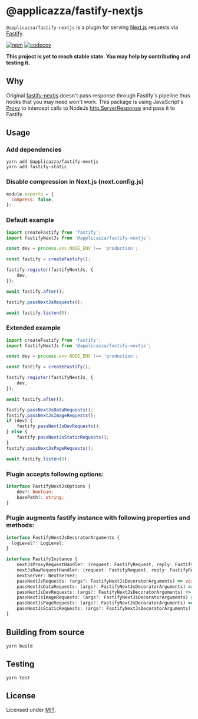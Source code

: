 # @applicazza/fastify-nextjs

`@applicazza/fastify-nextjs` is a plugin for serving [Next.js](https://nextjs.org) requests
via [Fastify](https://github.com/fastify/fastify).

[![npm](https://img.shields.io/npm/v/@applicazza/fastify-nextjs)](https://www.npmjs.com/package/@applicazza/fastify-nextjs) [![codecov](https://codecov.io/gh/applicazza/fastify-nextjs/branch/main/graph/badge.svg?token=CCVDPRT9MT)](https://codecov.io/gh/applicazza/fastify-nextjs)

**This project is yet to reach stable state. You may help by contributing and testing it.**

## Why

Original [fastify-nextjs](https://github.com/fastify/fastify-nextjs) doesn't pass response through Fastify's pipeline thus hooks that you may need won't work. This package is using JavaScript's [Proxy](https://developer.mozilla.org/en-US/docs/Web/JavaScript/Reference/Global_Objects/Proxy) to intercept calls to NodeJs [http.ServerResponse](https://nodejs.org/api/http.html#http_class_http_serverresponse) and pass it to Fastify.

## Usage

### Add dependencies

```shell
yarn add @applicazza/fastify-nextjs
yarn add fastify-static
```

### Disable compression in Next.js (next.config.js)

```js
module.exports = {
  compress: false,
};
```

### Default example

```ts
import createFastify from 'fastify';
import fastifyNextJs from '@applicazza/fastify-nextjs';

const dev = process.env.NODE_ENV !== 'production';

const fastify = createFastify();

fastify.register(fastifyNextJs, {
    dev,
});

await fastify.after();

fastify.passNextJsRequests();

await fastify.listen(0);
```

### Extended example

```ts
import createFastify from 'fastify';
import fastifyNextJs from '@applicazza/fastify-nextjs';

const dev = process.env.NODE_ENV !== 'production';

const fastify = createFastify();

fastify.register(fastifyNextJs, {
    dev,
});

await fastify.after();

fastify.passNextJsDataRequests();
fastify.passNextJsImageRequests();
if (dev) {
    fastify.passNextJsDevRequests();
} else {
    fastify.passNextJsStaticRequests();
}
fastify.passNextJsPageRequests();

await fastify.listen(0);
```

### Plugin accepts following options:

```ts
interface FastifyNextJsOptions {
    dev?: boolean;
    basePath?: string;
}
```

### Plugin augments fastify instance with following properties and methods:

```ts
interface FastifyNextJsDecoratorArguments {
  logLevel?: LogLevel;
}

interface FastifyInstance {
    nextJsProxyRequestHandler: (request: FastifyRequest, reply: FastifyReply) => void;
    nextJsRawRequestHandler: (request: FastifyRequest, reply: FastifyReply) => void;
    nextServer: NextServer;
    passNextJsRequests: (args?: FastifyNextJsDecoratorArguments) => void;
    passNextJsDataRequests: (args?: FastifyNextJsDecoratorArguments) => void;
    passNextJsDevRequests: (args?: FastifyNextJsDecoratorArguments) => void;
    passNextJsImageRequests: (args?: FastifyNextJsDecoratorArguments) => void;
    passNextJsPageRequests: (args?: FastifyNextJsDecoratorArguments) => void;
    passNextJsStaticRequests: (args?: FastifyNextJsDecoratorArguments) => void;
}
```

## Building from source

```shell
yarn build
```

## Testing

```shell
yarn test
```

## License

Licensed under [MIT](./LICENSE.md).
